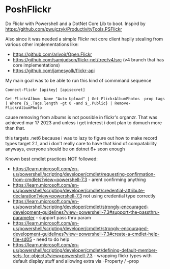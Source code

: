 # PoshFlickr
Do Flickr with Powershell and a DotNet Core Lib to boot.  Inspird by https://github.com/pwujczyk/ProductivityTools.PSFlickr

Also since it was needed a simple Flickr net core client hapily stealing from various other implementations like:
* https://github.com/arivoir/Open.Flickr
* https://github.com/samjudson/flickr-net/tree/v4/src (v4 branch that has core implementations)
* https://github.com/jamesyolk/flickr-api

My main goal was to be able to run this kind of commmand sequence

```
Connect-Flickr [apikey] [apisecret]

Get-FlickrAlbum -Name "Auto Upload" | Get-FlickrAlbumPhotos -prop tags | Where {$_.Tags.length -gt 0 -and $_.Public} | Remove-FlickrAlbumPhoto
```

cause removing from albums is not possible in flickr's organzr.  That was achieved mar 17 2023 and unless i get interest i dont plan to domuch more than that.

this targets .net6 because i was to lazy to figure out how to make record types target 2.1, and i don't really care to have that kind of compatability anyways, everyone should be on dotnet 6+ soon enough


Known best cmdlet practices NOT followed:
* https://learn.microsoft.com/en-us/powershell/scripting/developer/cmdlet/requesting-confirmation-from-cmdlets?view=powershell-7.3 - arent confirming anything
* https://learn.microsoft.com/en-us/powershell/scripting/developer/cmdlet/credential-attribute-declaration?view=powershell-7.3 not using credential type correctly
* https://learn.microsoft.com/en-us/powershell/scripting/developer/cmdlet/strongly-encouraged-development-guidelines?view=powershell-7.3#support-the-passthru-parameter - support pass thru param
* https://learn.microsoft.com/en-us/powershell/scripting/developer/cmdlet/strongly-encouraged-development-guidelines?view=powershell-7.3#create-a-cmdlet-help-file-sd05 - need to do help
* https://learn.microsoft.com/en-us/powershell/scripting/developer/cmdlet/defining-default-member-sets-for-objects?view=powershell-7.3 - wrapping flickr types with default display stuff and allowing extra via -Property / -prop